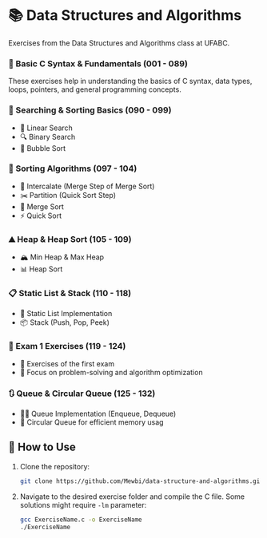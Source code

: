 # 📚 Data Structures and Algorithms

Exercises from the Data Structures and Algorithms class at UFABC.

### 🔰 Basic C Syntax & Fundamentals (001 - 089)

These exercises help in understanding the basics of C syntax, data types, loops, pointers, and general programming concepts.

### 🔎 Searching & Sorting Basics (090 - 099)

- 🧐 Linear Search
- 🔍 Binary Search
- 🔄 Bubble Sort

### 🔄 Sorting Algorithms (097 - 104)

- 🔀 Intercalate (Merge Step of Merge Sort)
- ✂️ Partition (Quick Sort Step)
- 📌 Merge Sort
- ⚡ Quick Sort

### ⛰️ Heap & Heap Sort (105 - 109)

- 🏔️ Min Heap & Max Heap
- 📊 Heap Sort

### 📋 Static List & Stack (110 - 118)

- 📄 Static List Implementation
- 📦 Stack (Push, Pop, Peek)


### 📝 Exam 1 Exercises (119 - 124)

- 📖 Exercises of the first exam
- 🎯 Focus on problem-solving and algorithm optimization

### 🔃 Queue & Circular Queue (125 - 132)

- 🚶‍♂️ Queue Implementation (Enqueue, Dequeue)
- 🔁 Circular Queue for efficient memory usag

## 📜 How to Use

1. Clone the repository:
   ```bash
   git clone https://github.com/Mewbi/data-structure-and-algorithms.git
   ```
2. Navigate to the desired exercise folder and compile the C file. Some solutions might require `-lm` parameter:
   ```bash
   gcc ExerciseName.c -o ExerciseName
   ./ExerciseName
   ```
